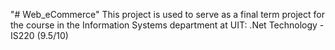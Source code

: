 "# Web_eCommerce" 
This project is used to serve as a final term project for the course in the Information Systems department at UIT: .Net Technology - IS220 (9.5/10)
